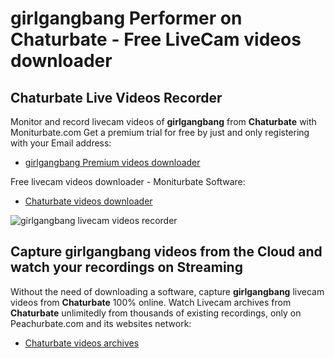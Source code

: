 # girlgangbang Performer on Chaturbate - Free LiveCam videos downloader

## Chaturbate Live Videos Recorder

Monitor and record livecam videos of **girlgangbang** from **Chaturbate** with Moniturbate.com
Get a premium trial for free by just and only registering with your Email address:
* [girlgangbang Premium videos downloader](https://moniturbate.com/request-demo-licence-key.html)

Free livecam videos downloader - Moniturbate Software:
* [Chaturbate videos downloader](https://moniturbate.com/moniturbate-download-software.html)

![girlgangbang livecam videos recorder](https://peachurnet.com/templates/moniturbate-software.png)


## Capture girlgangbang videos from the Cloud and watch your recordings on Streaming

Without the need of downloading a software, capture **girlgangbang** livecam videos from **Chaturbate** 100% online.
Watch Livecam archives from **Chaturbate** unlimitedly from thousands of existing recordings, only on Peachurbate.com and its websites network:
* [Chaturbate videos archives](https://peachurnet.com/)